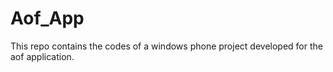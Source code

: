 # Aof_App

This repo contains the codes of a windows phone project developed for the aof application.
